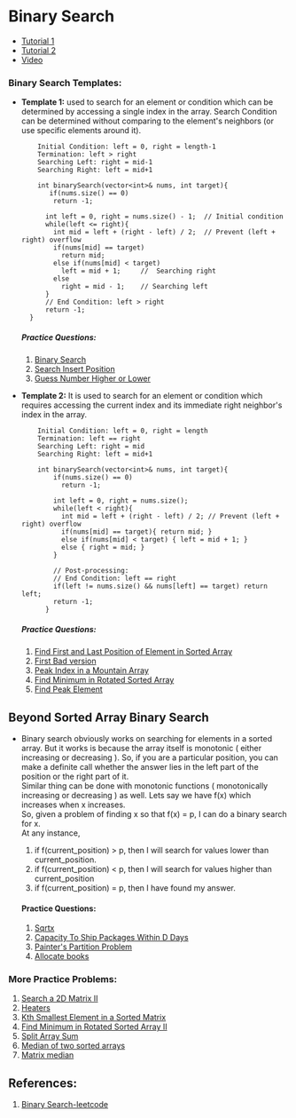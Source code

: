 # Binary Search

- [Tutorial 1](https://www.geeksforgeeks.org/binary-search/)
- [Tutorial 2](https://leetcode.com/explore/learn/card/binary-search/138/background/1038/discuss/423162/Binary-Search-101)
- [Video](https://www.youtube.com/watch?v=P3YID7liBug)


### Binary Search Templates:

- <b>Template 1:</b> 
  used to search for an element or condition which can be determined by accessing a single index in the array. Search Condition can be determined without comparing to the element's neighbors (or use specific elements around it).
  ```
      Initial Condition: left = 0, right = length-1
      Termination: left > right
      Searching Left: right = mid-1
      Searching Right: left = mid+1
      
      int binarySearch(vector<int>& nums, int target){
         if(nums.size() == 0)
          return -1;

        int left = 0, right = nums.size() - 1;  // Initial condition
        while(left <= right){
          int mid = left + (right - left) / 2;  // Prevent (left + right) overflow
          if(nums[mid] == target) 
            return mid; 
          else if(nums[mid] < target)  
            left = mid + 1;     //  Searching right
          else 
            right = mid - 1;    // Searching left
        }
        // End Condition: left > right
        return -1;
    }
  ```
  ##### Practice Questions:
  1. [Binary Search](https://leetcode.com/problems/binary-search/)
  2. [Search Insert Position](https://leetcode.com/problems/search-insert-position/)
  3. [Guess Number Higher or Lower](https://leetcode.com/problems/guess-number-higher-or-lower/)
  
  
  
- <b>Template 2:</b> 
  It is used to search for an element or condition which requires accessing the current index and its immediate right neighbor's index in the array.
  ```
      Initial Condition: left = 0, right = length
      Termination: left == right
      Searching Left: right = mid
      Searching Right: left = mid+1
      
      int binarySearch(vector<int>& nums, int target){
          if(nums.size() == 0)
            return -1;

          int left = 0, right = nums.size();
          while(left < right){
            int mid = left + (right - left) / 2; // Prevent (left + right) overflow
            if(nums[mid] == target){ return mid; }
            else if(nums[mid] < target) { left = mid + 1; }
            else { right = mid; }
          }

          // Post-processing:
          // End Condition: left == right
          if(left != nums.size() && nums[left] == target) return left;
          return -1;
        }
  ```
  
  ##### Practice Questions:
  1. [Find First and Last Position of Element in Sorted Array](https://leetcode.com/problems/find-first-and-last-position-of-element-in-sorted-array/)
  2. [First Bad version](https://leetcode.com/problems/first-bad-version/)
  3. [Peak Index in a Mountain Array](https://leetcode.com/problems/peak-index-in-a-mountain-array/)
  4. [Find Minimum in Rotated Sorted Array](https://leetcode.com/problems/find-minimum-in-rotated-sorted-array/)
  5. [Find Peak Element](https://leetcode.com/problems/find-peak-element/)
  
 
## Beyond Sorted Array Binary Search
  - Binary search obviously works on searching for elements in a sorted array. But it works is because the array itself is monotonic ( either increasing or decreasing ). So, if you are a particular position, you can make a definite call whether the answer lies in the left part of the position or the right part of it.
  <br> Similar thing can be done with monotonic functions ( monotonically increasing or decreasing ) as well.
  Lets say we have f(x) which increases when x increases.
  <br> So, given a problem of finding x so that f(x) = p, I can do a binary search for x.<br>
    At any instance,
    1. if f(current_position) > p, then I will search for values lower than current_position.
    2. if f(current_position) < p, then I will search for values higher than current_position
    3. if f(current_position) = p, then I have found my answer.

    #### Practice Questions:
    1. [Sqrtx](https://leetcode.com/problems/sqrtx/)
    2. [Capacity To Ship Packages Within D Days](https://leetcode.com/problems/capacity-to-ship-packages-within-d-days/)
    3. [Painter's Partition Problem](https://www.interviewbit.com/problems/painters-partition-problem/)
    4. [Allocate books](https://www.interviewbit.com/problems/allocate-books/)


### More Practice Problems:
1. [Search a 2D Matrix II](https://leetcode.com/problems/search-a-2d-matrix-ii/)
2. [Heaters](https://leetcode.com/problems/heaters/)
3. [Kth Smallest Element in a Sorted Matrix](https://leetcode.com/problems/kth-smallest-element-in-a-sorted-matrix/)
4. [Find Minimum in Rotated Sorted Array II](https://leetcode.com/problems/find-minimum-in-rotated-sorted-array-ii/)
5. [Split Array Sum](https://leetcode.com/problems/split-array-largest-sum/)
6. [Median of two sorted arrays](https://leetcode.com/problems/median-of-two-sorted-arrays/)
7. [Matrix median](https://www.interviewbit.com/problems/matrix-median/)


## References:
1. [Binary Search-leetcode](https://leetcode.com/explore/learn/card/binary-search/136/template-analysis/)

 
